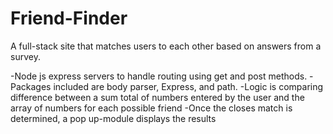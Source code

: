 # Friend-Finder
A full-stack site that matches users to each other based on answers from a survey. 


-Node js express servers to handle routing using get and post methods.
-Packages included are body parser, Express, and path.
-Logic is comparing difference between a sum total of numbers entered by the user and the array of numbers
for each possible friend
-Once the closes match is determined, a pop up-module displays the results
